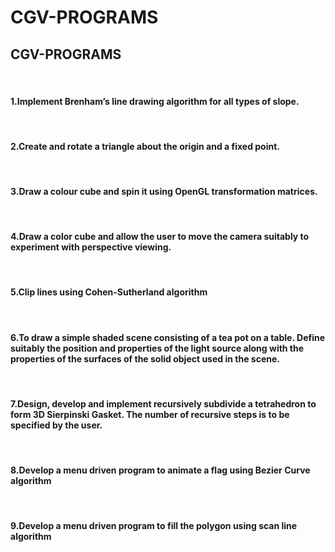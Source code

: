 # CGV-PROGRAMS
<html>
  <head>
   
<h2>CGV-PROGRAMS</h2><br>
<h4>1.Implement Brenham’s line drawing algorithm for all types of slope.</h4><br>
<h4>2.Create and rotate a triangle about the origin and a fixed point.</h4><br>
<h4>3.Draw a colour cube and spin it using OpenGL transformation matrices.</h4><br>
<h4>4.Draw a color cube and allow the user to move the camera suitably to experiment with perspective viewing.</h4><br>
<h4>5.Clip lines using Cohen-Sutherland algorithm</h4><br>
<h4>6.To draw a simple shaded scene consisting of a tea pot on a table. Define suitably the position and properties of the light source along with the properties of the surfaces of the solid object used in the scene.</h4><br>
<h4>7.Design, develop and implement recursively subdivide a tetrahedron to form 3D Sierpinski Gasket. The number of recursive steps is to be specified by the user.</h4><br>
<h4>8.Develop a menu driven program to animate a flag using Bezier Curve algorithm</h4><br>
<h4>9.Develop a menu driven program to fill the polygon using scan line algorithm</h4><br>
</head>
</html>
